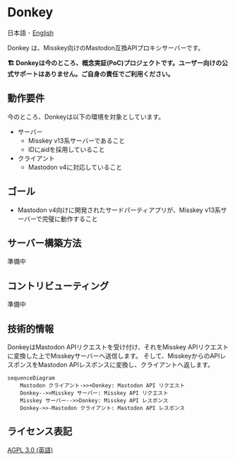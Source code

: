 # Donkey

日本語 ･ [English](README.md)

Donkey は、Misskey向けのMastodon互換APIプロキシサーバーです。

**🏗 Donkeyは今のところ、概念実証(PoC)プロジェクトです。ユーザー向けの公式サポートはありません。ご自身の責任でご利用ください。**

## 動作要件

今のところ、Donkeyは以下の環境を対象としています。

* サーバー
  * Misskey v13系サーバーであること
  * IDにaidを採用していること
* クライアント
  * Mastodon v4に対応していること

## ゴール

* Mastodon v4向けに開発されたサードパーティアプリが、Misskey v13系サーバーで完璧に動作すること

## サーバー構築方法

準備中

## コントリビューティング

準備中

## 技術的情報

DonkeyはMastodon APIリクエストを受け付け、それをMisskey APIリクエストに変換した上でMisskeyサーバーへ送信します。
そして、MisskeyからのAPIレスポンスをMastodon APIレスポンスに変換し、クライアントへ返します。

```mermaid
sequenceDiagram
    Mastodon クライアント->>+Donkey: Mastodon API リクエスト
    Donkey-->>Misskey サーバー: Misskey API リクエスト
    Misskey サーバー-->>Donkey: Misskey API レスポンス
    Donkey->>-Mastodon クライアント: Mastodon API レスポンス
```

## ライセンス表記

[AGPL 3.0 (英語)](LICENSE)

